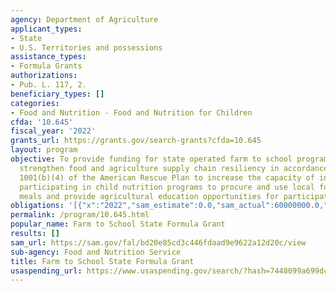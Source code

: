 ```yaml
---
agency: Department of Agriculture
applicant_types:
- State
- U.S. Territories and possessions
assistance_types:
- Formula Grants
authorizations:
- Pub. L. 117, 2.
beneficiary_types: []
categories:
- Food and Nutrition - Food and Nutrition for Children
cfda: '10.645'
fiscal_year: '2022'
grants_url: https://grants.gov/search-grants?cfda=10.645
layout: program
objective: To provide funding for state operated farm to school programs to further
  strengthen food and agriculture supply chain resiliency in accordance with section
  1001(b)(4) of the American Rescue Plan to increase the capacity of institutions
  participating in child nutrition programs to procure and use local foods in program
  meals and provide agricultural education opportunities for participating children.
obligations: '[{"x":"2022","sam_estimate":0.0,"sam_actual":60000000.0,"usa_spending_actual":58395750.0},{"x":"2023","sam_estimate":0.0,"sam_actual":0.0,"usa_spending_actual":579213.52},{"x":"2024","sam_estimate":0.0,"sam_actual":0.0,"usa_spending_actual":0.0}]'
permalink: /program/10.645.html
popular_name: Farm to School State Formula Grant
results: []
sam_url: https://sam.gov/fal/bd20e85cd3c446fdaad9e9622a12d20c/view
sub-agency: Food and Nutrition Service
title: Farm to School State Formula Grant
usaspending_url: https://www.usaspending.gov/search/?hash=7448099a699dc6a2f3bc7e407a8d9e93
---
```

